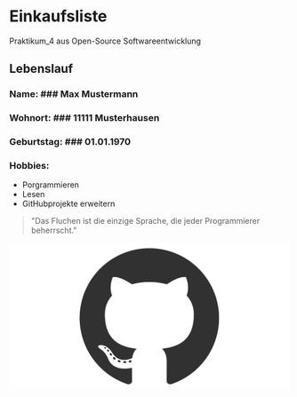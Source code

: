 # Einkaufsliste
Praktikum_4 aus Open-Source Softwareentwicklung

## Lebenslauf

### Name: ### Max Mustermann
### Wohnort: ### 11111 Musterhausen
### Geburtstag: ### 01.01.1970
### Hobbies: ###


* Porgrammieren
* Lesen
* GitHubprojekte erweitern

>"Das Fluchen ist die einzige Sprache, die jeder Programmierer beherrscht."

![GitHub](github-mark.png "GitHub Logo")